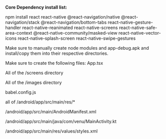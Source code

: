 **Core Dependency install list:**


npm install react react-native @react-navigation/native @react-navigation/stack @react-navigation/bottom-tabs react-native-gesture-handler react-native-reanimated react-native-screens react-native-safe-area-context @react-native-community/masked-view react-native-vector-icons react-native-splash-screen react-native-swipe-gestures


Make sure to manually create node modules and app-debug.apk and install/copy them into their respective directories.


Make sure to create the following files:
App.tsx  

All of the /screens directory  

All of the /images directory  

babel.config.js  

all of /android/app/src/main/res/*  

/android/app/src/main/AndroidManifest.xml  

/android/app/src/main/java/com/venu/MainActivity.kt  

/android/app/src/main/res/values/styles.xml
